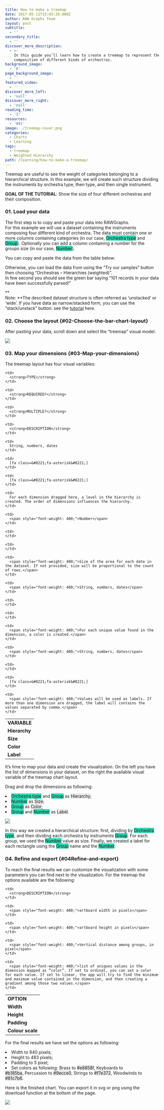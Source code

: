 ```yaml
---
title: How to make a treemap
date: 2017-05-11T15:03:29.000Z
author: RAW Graphs Team
layout: post
subtitle:
  - ''
secondary_title:
  - ''
discover_more_description:
  - >-
    In this guide you’ll learn how to create a treemap to represent the
    composition of different kinds of orchestras.
background_image:
  - '0'
page_background_image:
  - ''
featured_video:
  - ''
discover_more_left:
  - 'null'
discover_more_right:
  - 'null'
reading_time:
  - '3'
resources:
  - '891'
image: ./treemap-cover.png
categories:
  - Charts
  - Learning
tags:
  - treemap
  - Weighted Hierarchy
path: /learning/how-to-make-a-treemap/
---
```

<span style="font-weight: 400;">Treemap are useful to see the weight of categories belonging to a hierarchical structure. In this example, we will create such structure dividing the instruments by orchestra type, then type, and then single instrument.</span>

**GOAL OF THE TUTORIAL**: <span style="font-weight: 400;">Show the size of four different orchestras and their composition.</span>

### 01. Load your data

The first step is to copy and paste your data into RAWGraphs.  
For this example we will use a dataset containing the instruments composing four different kind of orchestra. The data must contain one or more columns containing categories (in our case, <span class="data-dimension" style="background-color: #2dd8b1;">Orchestra type</span> and <span class="data-dimension" style="background-color: #2dd8b1;">Group</span>). Optionally you can add a column containing a number for the groups size (in our case, <span class="data-dimension" style="background-color: #2dd8b1;">Number</span>).

You can copy and paste the data from the table below:  


Otherwise, you can load the data from using the “Try our samples” button then choosing “Orchestras &#8211; Hierarchies (weighted)”.  
In few second you should see the green bar saying “101 records in your data have been successfully parsed!”

**  
Note: **The described dataset structure is often referred as ‘unstacked’ or ‘wide’. If you have data as narrow/stacked form, you can use the “stack/unstack” button: see the <a style="background-color: #ffffff;" href="https://rawgraphs.io/learning/stack-your-unstacked-data-meet-the-unpivoter">tutorial</a> here.

### 02. Choose the layout {#02-Choose-the-bar-chart-layout}

<span style="font-weight: 400;">After pasting your data, scroll down and select the “treemap” visual model.</span>

![](./treemap-selection.png) 

### 03. Map your dimensions {#03-Map-your-dimensions}

<span style="font-weight: 400;">The treemap layout has four visual variables</span>:

<table>
  <tr>
    <td>
      <strong>VARIABLE</strong>
    </td>
    
    <td>
      <strong>TYPE</strong>
    </td>
    
    <td>
      <strong>REQUIRED?</strong>
    </td>
    
    <td>
      <strong>MULTIPLE?</strong>
    </td>
    
    <td>
      <strong>DESCRIPTION</strong>
    </td>
  </tr>
  
  <tr>
    <td>
      <strong>Hierarchy</strong>
    </td>
    
    <td>
      String, numbers, dates
    </td>
    
    <td>
      [fa class=&#8221;fa-asterisk&#8221;]
    </td>
    
    <td>
      [fa class=&#8221;fa-asterisk&#8221;]
    </td>
    
    <td>
      For each dimension dragged here, a level in the hierarchy is created. The order of dimensions influences the hierarchy.
    </td>
  </tr>
  
  <tr>
    <td>
      <strong>Size</strong>
    </td>
    
    <td>
      <span style="font-weight: 400;">Number</span>
    </td>
    
    <td>
    </td>
    
    <td>
    </td>
    
    <td>
      <span style="font-weight: 400;">Size of the area for each date in the dataset. If not provided, size will be proportional to the count of rows.</span>
    </td>
  </tr>
  
  <tr>
    <td>
      <strong>Color</strong>
    </td>
    
    <td>
      <span style="font-weight: 400;">String, numbers, dates</span>
    </td>
    
    <td>
    </td>
    
    <td>
    </td>
    
    <td>
      <span style="font-weight: 400;">For each unique value found in the dimension, a color is created.</span>
    </td>
  </tr>
  
  <tr>
    <td>
      <strong>Label</strong>
    </td>
    
    <td>
      <span style="font-weight: 400;">String, numbers, dates</span>
    </td>
    
    <td>
    </td>
    
    <td>
      [fa class=&#8221;fa-asterisk&#8221;]
    </td>
    
    <td>
      <span style="font-weight: 400;">Values will be used as labels. If more than one dimension are dragged, the label will contains the values separated by comma.</span>
    </td>
  </tr>
</table>

<span style="font-weight: 400;">It’s time to map your data and create the visualization. On the left you have the list of dimensions in your dataset, on the right the available visual variable of the treemap chart layout. </span>

Drag and drop the dimensions as following:

<li style="font-weight: 400;">
  <span style="font-weight: 400;"><span class="data-dimension" style="background-color: #2dd8b1;">Orchestra type</span> and <span class="data-dimension" style="background-color: #2dd8b1;">Group</span> as <span class="layout-dimension" style="background-color: #e6e6e6;">Hierarchy</span>;</span>
</li>
<li style="font-weight: 400;">
  <span style="font-weight: 400;"><span class="data-dimension" style="background-color: #2dd8b1;">Number</span> as <span class="layout-dimension" style="background-color: #e6e6e6;">Size</span>;</span>
</li>
<li style="font-weight: 400;">
  <span style="font-weight: 400;"><span class="data-dimension" style="background-color: #2dd8b1;">Group</span> as <span class="layout-dimension" style="background-color: #e6e6e6;">Color</span>;</span>
</li>
<li style="font-weight: 400;">
  <span style="font-weight: 400;"><span class="data-dimension" style="background-color: #2dd8b1;">Group</span> and <span class="data-dimension" style="background-color: #2dd8b1;">Number</span> as <span class="layout-dimension" style="background-color: #e6e6e6;">Label</span>.</span>
</li>

![](./treemap-mapping.png) 

<span style="font-weight: 400;">In this way we created a hierarchical structure: first, dividing by <span class="data-dimension" style="background-color: #2dd8b1;">Orchestra type</span>, and then dividing each orchestra by instruments <span class="data-dimension" style="background-color: #2dd8b1;">Group</span>. For each group, we used the <span class="data-dimension" style="background-color: #2dd8b1;">Number</span> value as size. Finally, we created a label for each rectangle using the <span class="data-dimension" style="background-color: #2dd8b1;">Group</span> name and the <span class="data-dimension" style="background-color: #2dd8b1;">Number</span>.</span>

### 04. Refine and export {#04Refine-and-export}

<span style="font-weight: 400;">To reach the final results we can customize the visualization with some parameters you can find next to the visualization. </span><span style="font-weight: 400;">For the treemap the </span><span style="font-weight: 400;">options available are the following:</span>

<table>
  <tr>
    <td>
      <strong>OPTION</strong>
    </td>
    
    <td>
      <strong>DESCRIPTION</strong>
    </td>
  </tr>
  
  <tr>
    <td>
      <strong>Width</strong>
    </td>
    
    <td>
      <span style="font-weight: 400;">artboard width in pixels</span>
    </td>
  </tr>
  
  <tr>
    <td>
      <strong>Height</strong>
    </td>
    
    <td>
      <span style="font-weight: 400;">artboard height in pixels</span>
    </td>
  </tr>
  
  <tr>
    <td>
      <strong>Padding</strong>
    </td>
    
    <td>
      <span style="font-weight: 400;">Vertical distance among groups, in pixel</span>
    </td>
  </tr>
  
  <tr>
    <td>
      <strong>Colour scale</strong>
    </td>
    
    <td>
      <span style="font-weight: 400;">list of uniques values in the dimension mapped as “color”. If set to ordinal, you can set a color for each value. If set to linear, the app will try to find the minimum and maximum value contained in the dimension, and then creating a gradient among those two values.</span>
    </td>
  </tr>
</table>

<span style="font-weight: 400;">For the final results we have set the options as following:</span>

<li style="font-weight: 400;">
  <span style="font-weight: 400;">Width to 940 pixels;</span>
</li>
<li style="font-weight: 400;">
  <span style="font-weight: 400;">Height to 483 pixels;</span>
</li>
<li style="font-weight: 400;">
  <span style="font-weight: 400;">Padding to 5 pixel;</span>
</li>
<li style="font-weight: 400;">
  <span style="font-weight: 400;">Set colors as following: </span><span style="font-weight: 400;">Brass to <span class="layout-dimension" style="background-color: #e6e6e6;">#e8858f</span>, </span><span style="font-weight: 400;">Keyboards to <span class="layout-dimension" style="background-color: #e6e6e6;">#b185ba</span>, </span><span style="font-weight: 400;">Percussion to <span class="layout-dimension" style="background-color: #e6e6e6;">#9ecce0</span>, </span><span style="font-weight: 400;">Strings to <span class="layout-dimension" style="background-color: #e6e6e6;">#f7e372</span>, </span><span style="font-weight: 400;">Woodwinds to <span class="layout-dimension" style="background-color: #e6e6e6;">#81c7b6</span>.</span>
</li>

<span style="font-weight: 400;">Here is the finished chart. You can export it in svg or png using the download function at the bottom of the page.</span>

![](./treemap-options-1.png)
